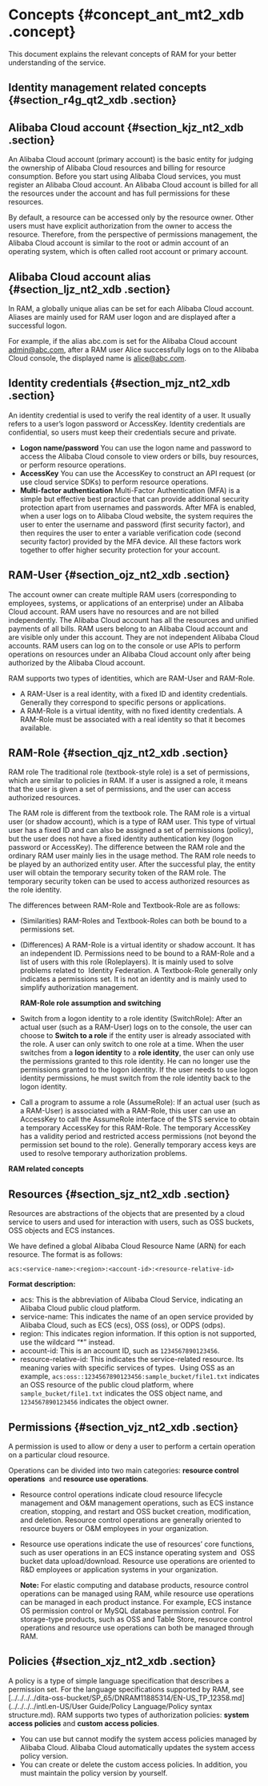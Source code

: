 # Concepts {#concept_ant_mt2_xdb .concept}

This document explains the relevant concepts of RAM for your better understanding of the service.

## Identity management related concepts {#section_r4g_qt2_xdb .section}

## Alibaba Cloud account {#section_kjz_nt2_xdb .section}

An Alibaba Cloud account \(primary account\) is the basic entity for judging the ownership of Alibaba Cloud resources and billing for resource consumption. Before you start using Alibaba Cloud services, you must register an Alibaba Cloud account. An Alibaba Cloud account is billed for all the resources under the account and has full permissions for these resources.

By default, a resource can be accessed only by the resource owner. Other users must have explicit authorization from the owner to access the resource. Therefore, from the perspective of permissions management, the Alibaba Cloud account is similar to the root or admin account of an operating system, which is often called root account or primary account.

## Alibaba Cloud account alias {#section_ljz_nt2_xdb .section}

In RAM, a globally unique alias can be set for each Alibaba Cloud account. Aliases are mainly used for RAM user logon and are displayed after a successful logon.

For example, if the alias abc.com is set for the Alibaba Cloud account admin@abc.com, after a RAM user Alice successfully logs on to the Alibaba Cloud console, the displayed name is alice@abc.com.

## Identity credentials {#section_mjz_nt2_xdb .section}

An identity credential is used to verify the real identity of a user. It usually refers to a user’s logon password or AccessKey. Identity credentials are confidential, so users must keep their credentials secure and private.

-   **Logon name/password** You can use the logon name and password to access the Alibaba Cloud console to view orders or bills, buy resources, or perform resource operations.
-   **AccessKey** You can use the AccessKey to construct an API request \(or use cloud service SDKs\) to perform resource operations.
-   **Multi-factor authentication** Multi-Factor Authentication \(MFA\) is a simple but effective best practice that can provide additional security protection apart from usernames and passwords. After MFA is enabled, when a user logs on to Alibaba Cloud website, the system requires the user to enter the username and password \(first security factor\), and then requires the user to enter a variable verification code \(second security factor\) provided by the MFA device. All these factors work together to offer higher security protection for your account.

## RAM-User {#section_ojz_nt2_xdb .section}

The account owner can create multiple RAM users \(corresponding to employees, systems, or applications of an enterprise\) under an Alibaba Cloud account. RAM users have no resources and are not billed independently. The Alibaba Cloud account has all the resources and unified payments of all bills. RAM users belong to an Alibaba Cloud account and are visible only under this account. They are not independent Alibaba Cloud accounts. RAM users can log on to the console or use APIs to perform operations on resources under an Alibaba Cloud account only after being authorized by the Alibaba Cloud account.

RAM supports two types of identities, which are RAM-User and RAM-Role.

-   A RAM-User is a real identity, with a fixed ID and identity credentials. Generally they correspond to specific persons or applications.
-   A RAM-Role is a virtual identity, with no fixed identity credentials. A RAM-Role must be associated with a real identity so that it becomes available.

## RAM-Role {#section_qjz_nt2_xdb .section}

RAM role The traditional role \(textbook-style role\) is a set of permissions, which are similar to policies in RAM. If a user is assigned a role, it means that the user is given a set of permissions, and the user can access authorized resources.

The RAM role is different from the textbook role. The RAM role is a virtual user \(or shadow account\), which is a type of RAM user. This type of virtual user has a fixed ID and can also be assigned a set of permissions \(policy\), but the user does not have a fixed identity authentication key \(logon password or AccessKey\). The difference between the RAM role and the ordinary RAM user mainly lies in the usage method. The RAM role needs to be played by an authorized entity user. After the successful play, the entity user will obtain the temporary security token of the RAM role. The temporary security token can be used to access authorized resources as the role identity.

The differences between RAM-Role and Textbook-Role are as follows:

-   \(Similarities\) RAM-Roles and Textbook-Roles can both be bound to a permissions set.
-   \(Differences\) A RAM-Role is a virtual identity or shadow account. It has an independent ID. Permissions need to be bound to a RAM-Role and a list of users with this role \(Roleplayers\). It is mainly used to solve problems related to  Identity Federation. A Textbook-Role generally only indicates a permissions set. It is not an identity and is mainly used to simplify authorization management.

    **RAM-Role role assumption and switching**

-   Switch from a logon identity to a role identity \(SwitchRole\): After an actual user \(such as a RAM-User\) logs on to the console, the user can choose to **Switch to a role** if the entity user is already associated with the role. A user can only switch to one role at a time. When the user switches from a **logon identity** to a **role identity**, the user can only use the permissions granted to this role identity. He can no longer use the permissions granted to the logon identity. If the user needs to use logon identity permissions, he must switch from the role identity back to the logon identity.
-   Call a program to assume a role \(AssumeRole\): If an actual user \(such as a RAM-User\) is associated with a RAM-Role, this user can use an AccessKey to call the AssumeRole interface of the STS service to obtain a temporary AccessKey for this RAM-Role. The temporary AccessKey has a validity period and restricted access permissions \(not beyond the permission set bound to the role\). Generally temporary access keys are used to resolve temporary authorization problems.

**RAM related concepts**

## Resources {#section_sjz_nt2_xdb .section}

Resources are abstractions of the objects that are presented by a cloud service to users and used for interaction with users, such as OSS buckets, OSS objects and ECS instances.

We have defined a global Alibaba Cloud Resource Name \(ARN\) for each resource. The format is as follows:

```
acs:<service-name>:<region>:<account-id>:<resource-relative-id>
```

**Format description:**

-   acs: This is the abbreviation of Alibaba Cloud Service, indicating an Alibaba Cloud public cloud platform.
-   service-name: This indicates the name of an open service provided by Alibaba Cloud, such as ECS \(ecs\), OSS \(oss\), or ODPS \(odps\).
-   region: This indicates region information. If this option is not supported, use the wildcard “\*” instead.
-   account-id: This is an account ID, such as `1234567890123456`.
-   resource-relative-id: This indicates the service-related resource. Its meaning varies with specific services of types.  Using OSS as an example, `acs:oss::1234567890123456:sample_bucket/file1.txt` indicates an OSS resource of the public cloud platform, where `sample_bucket/file1.txt` indicates the OSS object name, and `1234567890123456` indicates the object owner.

## Permissions {#section_vjz_nt2_xdb .section}

A permission is used to allow or deny a user to perform a certain operation on a particular cloud resource.

Operations can be divided into two main categories: **resource control operations**  and **resource use operations**.

-   Resource control operations indicate cloud resource lifecycle management and O&M management operations, such as ECS instance creation, stopping, and restart and OSS bucket creation, modification, and deletion. Resource control operations are generally oriented to resource buyers or O&M employees in your organization.
-   Resource use operations indicate the use of resources’ core functions, such as user operations in an ECS instance operating system and  OSS bucket data upload/download. Resource use operations are oriented to R&D employees or application systems in your organization.

    **Note:** For elastic computing and database products, resource control operations can be managed using RAM, while resource use operations can be managed in each product instance. For example, ECS instance OS permission control or MySQL database permission control. For storage-type products, such as OSS and Table Store, resource control operations and resource use operations can both be managed through RAM.


## Policies {#section_xjz_nt2_xdb .section}

A policy is a type of simple language specification that describes a permission set. For the language specifications supported by RAM, see [../../../../dita-oss-bucket/SP\_65/DNRAM11885314/EN-US\_TP\_12358.md](../../../../intl.en-US/User Guide/Policy Language/Policy syntax structure.md). RAM supports two types of authorization policies: **system access policies** and **custom access policies**.

-   You can use but cannot modify the system access policies managed by Alibaba Cloud. Alibaba Cloud automatically updates the system access policy version.
-   You can create or delete the custom access policies. In addition, you must maintain the policy version by yourself.

